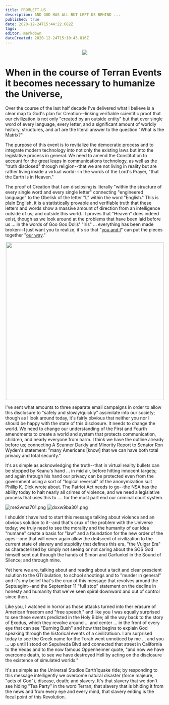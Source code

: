```yaml
---
title: FROMLEFT.US
description: AND GOD HAS ALL BUT LEFT US BEHIND ...
published: true
date: 2020-12-24T15:44:22.682Z
tags: 
editor: markdown
dateCreated: 2020-12-24T15:10:43.816Z
---
```


<center>
<img src="http://fromleft.us/v24wuo3x01.png"/>
</center>

# When in the course of Terran Events it becomes necessary to humanize the Universe,

Over the course of the last half decade I've delivered what I believe is a clear map to God's plan for Creation--linking verifiable scientific proof that our civilization is not only "created by an outside entity" but that ever single word of every language, every letter, and a significant amount of worldly history, structures, and art are the literal answer to the question "What is the Matrix?"

The purpose of this event is to revitalize the democratic process and to integrate modern technology into not only the existing laws but into the legislative process in general.   We need to amend the Constitution to account for the great leaps in communications technology, as well as the "truth disclosed" through religion--that we are not living in reality but are rather living inside a virtual world--in the words of the Lord's Prayer, "that the Earth is in Heaven."

The proof of Creation that I am disclosing is literally "within the structure of every single word and every single letter" connecting "engineered language" to the Obelisk of the letter "L" within the word "English."  This is plain English, it is a statistically provable and verifiable truth that these letters and words show a massive amount of direction from an intelligence outside of us; and outside this world.  It proves that "Heaven" does indeed exist, though as we look around at the problems that have been laid before us ... in the words of Goo Goo Dolls' "Iris" ... everything has been made broken--I just want you to realize, it's so that "[you and I](GATE)" can put the pieces together "[our way](https://www.youtube.com/watch?v=SsvzPif9IEg)."
<br/>
<center>
<img width=500 src="http://fromleft.us/1vk0svuq01.png">
  </center>

I've sent what amounts to three separate email campaigns in order to allow this disclosure to "safely and slowly/quickly" assimilate into our society; though as I look around today, it's fairly obvious that neither you nor I should be happy with the state of this disclosure.  It needs to change the world.  We need to change our understanding of the First and Fourth amendments to create a world and system that protects communication, children, and nearly everyone from harm.  I think we have the outline already before us; connecting A Scanner Darkly and Minority Report to Senator Ron Wyden's statement: "many Americans [know] that we can have both total privacy and total security."

It's as simple as acknowledging the truth--that in virtual reality bullets can be stopped by Keanu's hand ... in mid air, before hitting innocent targets; and again through his hand our privacy can be protected even from the government using a sort of "logical reversal" of the anonymization suit Phillip K. Dick wrote about.  The Patriot Act needs to go--the NSA has the ability today to halt nearly all crimes of violence, and we need a legislative process that uses this to .... for the most part end our criminal court system.

![rse2wma701.png](http://fromleft.us/rse2wma701.png)
![dxxw9ba301.png](http://fromleft.us/dxxw9ba301.png)

I shouldn't have had to start this message talking about violence and an obvious solution to it--and that's crux of the problem with the Universe today; we truly need to see the morality and the humanity of our idea "humane" create a basis for "law" and a foundation for the new order of the ages--one that will never again allow the de4scent of civilization to the current state of slavery and stupidity that defines this era, "the Vulgar Era" as characterized by simply not seeing or not caring about the SOS God himself sent out through the hands of Simon and Garfunkel in the Sound of Silence; and through mine.

Yet here we are, talking about and reading about a tacit and clear prescient solution to the GTribulation, to school shootings and to "murder in general" and it's my belief that's the crux of this message that revolves around the Septuagint--and the September 11 "full stop" statement on the decline in honesty and humanity that we've seen spiral downward and out of control since then.

Like you, I watched in horror as those attacks turned into ther erasure of American freedom and "free speech," and like you I was equally surprised to see these events predicted in the Holy Bible; all the way back to the story of Exodus, which they revolve around ... and center ...  in the front of every eye that can see "Burning Bush" and how that begins to explain God speaking through the historical events of a civilizatiuon.  I am surprised today to see the Greek name for the Torah went unnoticed by me ... and you ... up until I stood on Sepulveda Blvd and connected that street in California to the Vedas and to the now famous Oppenheimer quote, "and now we have overcome death, to see we have destroyed Hell by acting on the disclosure the existence of simulated worlds."

It's as simple as the Universal Studios Earth1quake ride; by responding to this message intelligently we overcome natural disaster (force majeure, "acts of God"), disease, death; and slavery.  It's that slavery that we don't see hiding "Tea Party" in the word Terran; that slavery that is bhiding it from the news and from every eye and every mind, that slavery ending is the focal point of this Revolution.




